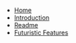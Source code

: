 * [Home](/)
* [Introduction](introduction.md)
* [Readme](read.md)
* [Futuristic Features](futuristic-features.md)
